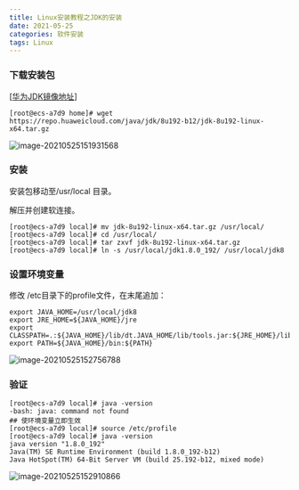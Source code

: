 ```yaml
---
title: Linux安装教程之JDK的安装
date: 2021-05-25
categories: 软件安装
tags: Linux
---
```


### 下载安装包

[[华为JDK镜像地址](https://repo.huaweicloud.com/java/jdk/)]

```shell
[root@ecs-a7d9 home]# wget https://repo.huaweicloud.com/java/jdk/8u192-b12/jdk-8u192-linux-x64.tar.gz
```

![image-20210525151931568](https://gitee.com/ruocy/image_repo/raw/master/images/image-20210525151931568.png)

<!-- more -->

### 安装

安装包移动至/usr/local 目录。

解压并创建软连接。

```
[root@ecs-a7d9 local]# mv jdk-8u192-linux-x64.tar.gz /usr/local/
[root@ecs-a7d9 local]# cd /usr/local/
[root@ecs-a7d9 local]# tar zxvf jdk-8u192-linux-x64.tar.gz 
[root@ecs-a7d9 local]# ln -s /usr/local/jdk1.8.0_192/ /usr/local/jdk8
```

### 设置环境变量

修改 /etc目录下的profile文件，在末尾追加：

```
export JAVA_HOME=/usr/local/jdk8
export JRE_HOME=${JAVA_HOME}/jre
export CLASSPATH=.:${JAVA_HOME}/lib/dt.JAVA_HOME/lib/tools.jar:${JRE_HOME}/lib
export PATH=${JAVA_HOME}/bin:${PATH}
```

![image-20210525152756788](https://gitee.com/ruocy/image_repo/raw/master/images/image-20210525152756788.png)

### 验证

```
[root@ecs-a7d9 local]# java -version
-bash: java: command not found
## 使环境变量立即生效
[root@ecs-a7d9 local]# source /etc/profile
[root@ecs-a7d9 local]# java -version
java version "1.8.0_192"
Java(TM) SE Runtime Environment (build 1.8.0_192-b12)
Java HotSpot(TM) 64-Bit Server VM (build 25.192-b12, mixed mode)
```

![image-20210525152910866](https://gitee.com/ruocy/image_repo/raw/master/images/image-20210525152910866.png)